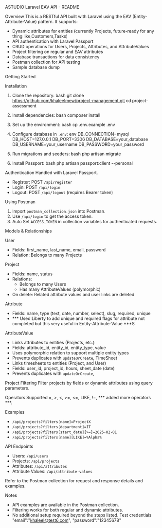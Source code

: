 ASTUDIO Laravel EAV API - README

Overview
This is a RESTful API built with Laravel using the EAV (Entity-Attribute-Value) pattern. It supports:
- Dynamic attributes for entities (currently Projects, future-ready for any thing like,Customers,Tasks)
- API authentication with Laravel Passport
- CRUD operations for Users, Projects, Attributes, and AttributeValues
- Project filtering on regular and EAV attributes
- Database transactions for data consistency
- Postman collection for API testing
- Sample database dump 

Getting Started

Installation
1. Clone the repository:
   bash
   git clone https://github.com/khaleelmew/project-management.git
   cd project-assessment
   
2. Install dependencies:
   bash
   composer install
   
3. Set up the environment:
   bash
   cp .env.example .env
 
   
4. Configure database in `.env`:
   env
   DB_CONNECTION=mysql
   DB_HOST=127.0.0.1
   DB_PORT=3306
   DB_DATABASE=your_database
   DB_USERNAME=your_username
   DB_PASSWORD=your_password
   
5. Run migrations and seeders:
   bash
   php artisan migrate 
   
6. Install Passport:
   bash
   php artisan passport:client --personal
   

Authentication
Handled with Laravel Passport.
- Register: POST `/api/register`
- Login: POST `/api/login`
- Logout: POST `/api/logout` (requires Bearer token)

Using Postman
1. Import `postman_collection.json` into Postman.
2. Use `/api/login` to get the access token.
3. Auto Set `ACCESS_TOKEN` in collection variables for authenticated requests.

Models & Relationships

User
- Fields: first_name, last_name, email, password
- Relation: Belongs to many Projects

Project
- Fields: name, status
- Relations:
  - Belongs to many Users
  - Has many AttributeValues (polymorphic)
- On delete: Related attribute values and user links are deleted

Attribute
- Fields: name, type (text, date, number, select), slug, required, unique
- *** Used Liberty to add unique and required flags for attribute not completed but this very useful in Entity-Attribute-Value ***S

AttributeValue
- Links attributes to entities (Projects, etc.)
- Fields: attribute_id, entity_id, entity_type, value
- Uses polymorphic relation to support multiple entity types
- Prevents duplicates with `updateOrCreate`,
TimeSheet
- Links timesheets to entities (Project, and User)
- Fields: user_id, project_id, hours, sheet_date (date)
- Prevents duplicates with `updateOrCreate`,

Project Filtering
Filter projects by fields or dynamic attributes using query parameters.

Operators Supported
=, >, <, >=, <=, LIKE, !=,  *** added more operators ***. 

Examples
- `/api/projects?filters[name]=ProjectX`
- `/api/projects?filters[department]=IT`
- `/api/projects?filters[start_date][>=]=2025-02-01`
- `/api/projects?filters[name][LIKE]=%Alpha%`

API Endpoints
- Users: `/api/users`
- Projects: `/api/projects`
- Attributes: `/api/attributes`
- Attribute Values: `/api/attribute-values`

Refer to the Postman collection for request and response details and examples.

Notes
- API examples are available in the Postman collection.
- Filtering works for both regular and dynamic attributes.
- No additional setup required beyond the steps listed.
Test credentials 
    "email":"khaleel@test6.com",
    "password":"12345678"
